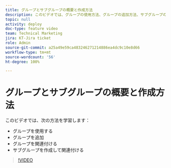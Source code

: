 ```yaml
---
title: グループとサブグループの概要と作成方法
description: このビデオでは、グループの使用方法、グループの追加方法、サブグループの作成方法について説明します。
topic: null
activity: deploy
doc-type: feature video
team: Technical Marketing
jira: KT-Jira ticket
role: Admin
source-git-commit: a25a49e59ca483246271214886ea4dc9c10e8d66
workflow-type: tm+mt
source-wordcount: '56'
ht-degree: 100%

---
```


# グループとサブグループの概要と作成方法

このビデオでは、次の方法を学習します：

* グループを使用する
* グループを追加
* グループを関連付ける
* サブグループを作成して関連付ける

>[!VIDEO](https://video.tv.adobe.com/v/335070/?quality=12&learn=on)
